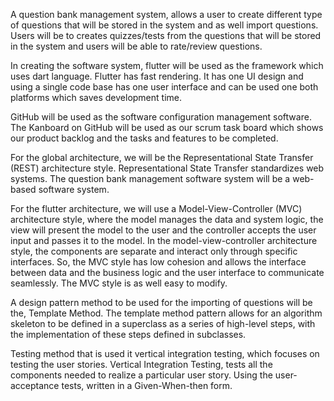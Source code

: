 A question bank management system, allows a user to create different type of questions that will be stored in the system and as well import questions. Users will be to creates quizzes/tests from the questions that will be stored in the system and users will be able to rate/review questions. 

In creating the software system, flutter will be used as the framework which uses dart language. Flutter has fast rendering. It has one UI design and using a single code base has one user interface and can be used one both platforms which saves development time. 

GitHub will be used as the software configuration management software. The Kanboard on GitHub will be used as our scrum task board which shows our product backlog and the tasks and features to be completed.

For the global architecture, we will be the Representational State Transfer (REST) architecture style. Representational State Transfer standardizes web systems. The question bank management software system will be a web-based software system. 

For the flutter architecture, we will use a Model-View-Controller (MVC) architecture style, where the model manages the data and system logic, the view will present the model to the user and the controller accepts the user input and passes it to the model. In the model-view-controller architecture style, the components are separate and interact only through specific interfaces. So, the MVC style has low cohesion and allows the interface between data and the business logic and the user interface to communicate seamlessly. The MVC style is as well easy to modify. 

A design pattern method to be used for the importing of questions will be the, Template Method. The template method pattern allows for an algorithm skeleton to be defined in a superclass as a series of high-level steps, with the implementation of these steps defined in subclasses. 

Testing method that is used it vertical integration testing, which focuses on testing the user stories. Vertical Integration Testing, tests all the components needed to realize a particular user story. Using the user-acceptance tests, written in a Given-When-then form.  
